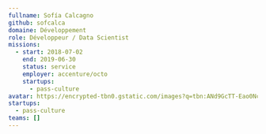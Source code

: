 ```yaml
---
fullname: Sofía Calcagno
github: sofcalca
domaine: Développement
role: Développeur / Data Scientist
missions:
  - start: 2018-07-02
    end: 2019-06-30
    status: service
    employer: accenture/octo
    startups:
      - pass-culture
avatar: https://encrypted-tbn0.gstatic.com/images?q=tbn:ANd9GcTT-Eao0Nc76QU3sg9RD-ozeOIjU_TwkZHz18j3kty1Td49MdX4
startups:
  - pass-culture
teams: []
---
```

